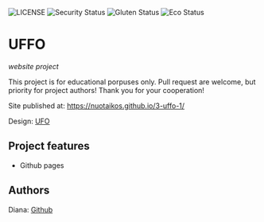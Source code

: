 ![LICENSE](https://img.shields.io/badge/license-MIT-blue.svg?style=flat-square)
![Security Status](https://img.shields.io/security-headers?label=Security&url=https%3A%2F%2Fgithub.com&style=flat-square)
![Gluten Status](https://img.shields.io/badge/Gluten-Free-green.svg)
![Eco Status](https://img.shields.io/badge/ECO-Friendly-green.svg)


# UFFO

_website project_

This project is for educational porpuses only. Pull request are welcome, but priority for project authors! Thank you for your cooperation!

Site published at: https://nuotaikos.github.io/3-uffo-1/  

Design: [UFO](https://cdn.discordapp.com/attachments/850245533838868480/951399092746092554/404-1.png)

## Project features

-   Github pages

## Authors

Diana: [Github](https://github.com/Nuotaikos)

